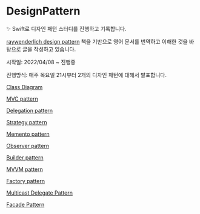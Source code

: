 # DesignPattern

✨ Swift로 디자인 패턴 스터디를 진행하고 기록합니다. <p>
[raywenderlich design pattern](https://www.raywenderlich.com/books/design-patterns-by-tutorials) 책을 기반으로 영어 문서를 번역하고 이해한 것을 바탕으로 글을 작성하고 있습니다.

시작일: 2022/04/08 ~ 진행중 <p>
진행방식: 매주 목요일 21시부터 2개의 디자인 패턴에 대해서 발표합니다.


[Class Diagram](https://rldd.tistory.com/365)<p>
[MVC pattern](https://rldd.tistory.com/366)<p>
[Delegation pattern](https://rldd.tistory.com/366)<p>
[Strategy pattern](https://rldd.tistory.com/371)<p>
[Memento pattern](https://rldd.tistory.com/376)<p>
[Observer pattern](https://rldd.tistory.com/382)<p>
[Builder pattern](https://rldd.tistory.com/383)<p>
[MVVM pattern](https://rldd.tistory.com/384)<p>
[Factory pattern](https://rldd.tistory.com/394)<p>
[Multicast Delegate Pattern](https://rldd.tistory.com/447)<p>
[Facade Pattern](https://rldd.tistory.com/448)<p>
  
